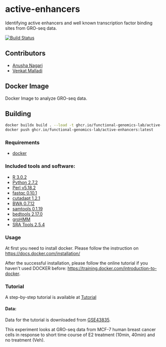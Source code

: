 # active-enhancers
Identifying active enhancers and well known transcription factor binding sites from GRO-seq data.

[![Build Status](https://travis-ci.org/Kraus-Lab/active-enhancers.svg?branch=master)](https://travis-ci.org/Kraus-Lab/active-enhancers)

## Contributors
- [Anusha Nagari](https://github.com/anaga2)
- [Venkat Malladi](https://github.com/vsmalladi)

## Docker Image
Docker Image to analyze GRO-seq data.
## Building

``` sh
docker buildx build . --load -t ghcr.io/functional-genomics-lab/active-enhancers:latest
docker push ghcr.io/functional-genomics-lab/active-enhancers:latest
```

### Requirements
- [docker](https://docs.docker.com/installation/)

### Included tools and software:

 * [R 3.0.2](www.r-project.org/)
 * [Python 2.7.2](https://www.python.org/)
 * [Perl v5.18.2](https://www.perl.org)
 * [fastqc 0.10.1](http://www.bioinformatics.babraham.ac.uk/projects/fastqc/)
 * [cutadapt 1.2.1](http://cutadapt.readthedocs.org/en/stable/index.html)
 * [BWA 0.7.12](http://bio-bwa.sourceforge.net)
 * [samtools 0.1.19](http://samtools.sourceforge.net/)
 * [bedtools 2.17.0](http://bedtools.readthedocs.org/en/latest/)
 * [groHMM](http://www.bioconductor.org/packages/release/bioc/html/groHMM.html)
 * [SRA Tools 2.5.4](https://github.com/ncbi/sra-tools)


### Usage

At first you need to install docker. Please follow the instruction on https://docs.docker.com/installation/

After the successful installation, please follow the online tutorial if you haven't used DOCKER before: https://training.docker.com/introduction-to-docker.

### Tutorial

A step-by-step tutorial is available at [Tutorial](Tutorial.md)

#### Data:

Data for the tutorial is downloaded from [GSE43835](http://www.ncbi.nlm.nih.gov/geo/query/acc.cgi?acc=GSE43835).

This experiment looks at GRO-seq data from MCF-7 human breast cancer cells in response to short time course of E2 treatment (10min, 40min)
and no treatment (Veh).
